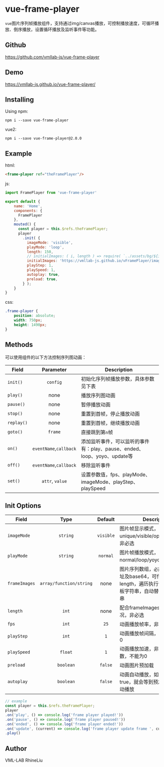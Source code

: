 # vue-frame-player

`vue`图片序列帧播放组件，支持通过img/canvas播放，可控制播放速度，可循环播放、倒序播放，设置循环播放及监听事件等功能。

## Github
https://github.com/vmllab-js/vue-frame-player

## Demo
https://vmllab-js.github.io/vue-frame-player/

## Installing
Using npm:
```
npm i --save vue-frame-player
```
vue2:
```
npm i --save vue-frame-player@2.0.0
```

## Example
html:
```html
<frame-player ref="theFramePlayer"/>
```
js:
```javascript
import FramePlayer from 'vue-frame-player'

export default {
    name: 'Home',
    components: {
      FramePlayer
    },
    mouted() {
      const player = this.$refs.theFramePlayer;
      player
        .init( {
          imageMode: 'visible',
          playMode: 'loop',
          length: 150,
          // initialImages: ( i, length ) => require( `../assets/bg/${i + 1}.jpg` ),
          initialImages: 'https://vmllab-js.github.io/vFramePlayer/image/[frame].jpg',
          playStep: 1,
          playSpeed: 1,
          autoplay: true,
          preload: true,
        } );
    }
}
```
css:
```scss
.frame-player {
    position: absolute;
    width: 750px;
    height: 1490px;
}
```

## Methods
可以使用组件的以下方法控制序列图动画：

| Field           | Parameter              | Description                         | 
| --------------- | :--------------------: | ----------------------------------- |
| `init()`        | `config`               | 初始化序列帧播放参数，具体参数见下表 |
| `play()`        | none                   | 播放序列图动画 |
| `pause()`       | none                   | 暂停播放动画 |
| `stop()`        | none                   | 重置到首帧，停止播放动画 |
| `replay()`      | none                   | 重置到首帧，继续播放动画 |
| `goto()`        | `frame`                | 直接跳到第`n`帧 |
| `on()`          | `eventName`,`callback` | 添加监听事件，可以监听的事件有：play、pause、ended、loop、yoyo、update等 |
| `off()`         | `eventName`,`callback` | 移除监听事件 |
| `set()`         | `attr`, `value`        | 设置参数值，fps、playMode、imageMode、playStep、playSpeed |

## Init Options
| Field         | Type              | Default   | Description                           | 
| ------------- |:-----------------:| :------:  | ------------------------------------  |
| `imageMode`   | `string`          | `visible` | 图片帧显示模式，可选值有unique/visible/opacity/canvas，非必选 |
| `playMode`    | `string`          | `normal`  | 图片帧播放模式，可选值有normal/loop/yoyo，非必选      |
| `frameImages` | `array/function/string`  | none      | 图片序列数组，`必选`。支持图片地址及base64，可传函数并传length，遍历执行该函数；可传模板字符串，自动替换`[frame]`字符串 |
| `length`      | `int`             | none      | 配合frameImages为function的情况，非必选     |
| `fps`         | `int`             | `25`      | 动画播放帧率，非必选        |
| `playStep`    | `int`             | `1`       | 动画播放帧间隔，非必选，不能为0 |
| `playSpeed`   | `float`           | `1`       | 动画播放加速，非必选，可以是负数，不能为0 |
| `preload`     | `boolean`         | `false`   | 动画图片预加载 |
| `autoplay`    | `boolean`         | `false`   | 动画自动播放，如果preload为true，就会等到预加载完成才会自动播放 |

```javascript
// example
const player = this.$refs.theFramePlayer;
player
.on('play', () => console.log('frame player played!'))
.on('pause', () => console.log('frame player paused!'))
.on('ended', () => console.log('frame player ended!'))
.on('update', (current) => console.log('frame player update frame ', current))
.play()
```

## Author
VML-LAB RhineLiu